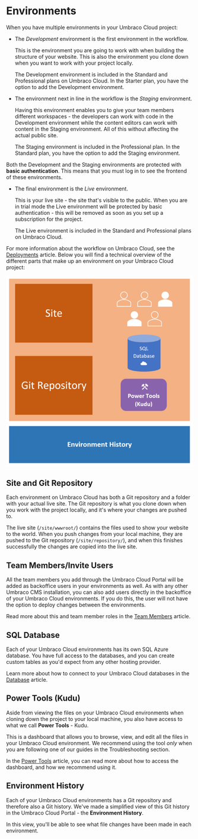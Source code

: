 # Environments

When you have multiple environments in your Umbraco Cloud project:

*   The _Development_ environment is the first environment in the workflow.

    This is the environment you are going to work with when building the structure of your website. This is also the environment you clone down when you want to work with your project locally.

    The Development environment is included in the Standard and Professional plans on Umbraco Cloud. In the Starter plan, you have the option to add the Development environment.
*   The environment next in line in the workflow is the _Staging_ environment.

    Having this environment enables you to give your team members different workspaces - the developers can work with code in the Development environment while the content editors can work with content in the Staging environment. All of this without affecting the actual public site.

    The Staging environment is included in the Professional plan. In the Standard plan, you have the option to add the Staging environment.

Both the Development and the Staging environments are protected with **basic authentication**. This means that you must log in to see the frontend of these environments.

*   The final environment is the _Live_ environment.

    This is your live site - the site that's visible to the public. When you are in trial mode the Live environment will be protected by basic authentication - this will be removed as soon as you set up a subscription for the project.

    The Live environment is included in the Standard and Professional plans on Umbraco Cloud.

For more information about the workflow on Umbraco Cloud, see the [Deployments](../deployment/) article. Below you will find a technical overview of the different parts that make up an environment on your Umbraco Cloud project:

![Umbraco Cloud Environment Technical Overview](images/environment-tech-overview.png)

## Site and Git Repository

Each environment on Umbraco Cloud has both a Git repository and a folder with your actual live site. The Git repository is what you clone down when you work with the project locally, and it's where your changes are pushed to.

The live site (`/site/wwwroot/`) contains the files used to show your website to the world. When you push changes from your local machine, they are pushed to the Git repository (`/site/repository/`), and when this finishes successfully the changes are copied into the live site.

## Team Members/Invite Users

All the team members you add through the Umbraco Cloud Portal will be added as backoffice users in your environments as well. As with any other Umbraco CMS installation, you can also add users directly in the backoffice of your Umbraco Cloud environments. If you do this, the user will not have the option to deploy changes between the environments.

Read more about this and team member roles in the [Team Members](../set-up/project-settings/team-members/) article.

## SQL Database

Each of your Umbraco Cloud environments has its own SQL Azure database. You have full access to the databases, and you can create custom tables as you'd expect from any other hosting provider.

Learn more about how to connect to your Umbraco Cloud databases in the [Database](../databases/) article.

## Power Tools (Kudu)

Aside from viewing the files on your Umbraco Cloud environments when cloning down the project to your local machine, you also have access to what we call **Power Tools** - Kudu.

This is a dashboard that allows you to browse, view, and edit all the files in your Umbraco Cloud environment. We recommend using the tool _only_ when you are following one of our guides in the Troubleshooting section.

In the [Power Tools](../set-up/power-tools/) article, you can read more about how to access the dashboard, and how we recommend using it.

## Environment History

Each of your Umbraco Cloud environments has a Git repository and therefore also a Git history. We've made a simplified view of this Git history in the Umbraco Cloud Portal - the **Environment History**.

In this view, you'll be able to see what file changes have been made in each environment.
